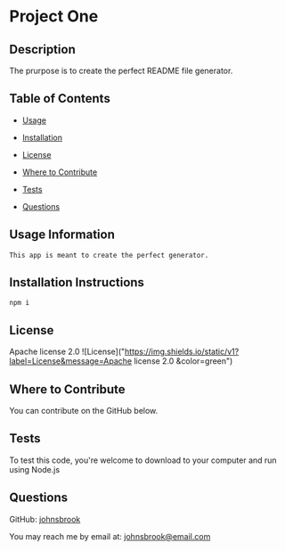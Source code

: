 
# Project One 


## Description 
 
The prurpose is to create the perfect README file generator. 


## Table of Contents 


* [Usage](#usage-information) 

* [Installation](#installation-instructions) 

* [License](#license) 

* [Where to Contribute](#where-to=contribute) 

* [Tests](#tests) 

* [Questions](#questions) 


## Usage Information 
 
    This app is meant to create the perfect generator. 


## Installation Instructions 
 
    npm i 


## License 
 
Apache license 2.0 ![License]("https://img.shields.io/static/v1?label=License&message=Apache license 2.0 &color=green")

    
## Where to Contribute 
 
You can contribute on the GitHub below.  


## Tests 
 
To test this code, you're welcome to download to your computer and run using Node.js 


## Questions 
 
GitHub: [johnsbrook](https://github.com/johnsbrook) 
 
You may reach me by email at: [johnsbrook@email.com](mailto:johnsbrook@email.com)
